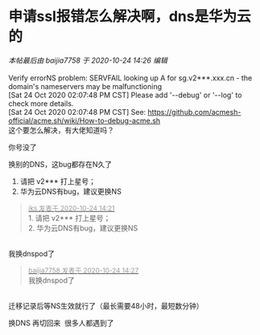 # 申请ssl报错怎么解决啊，dns是华为云的


<i class="pstatus"> 本帖最后由 baijia7758 于 2020-10-24 14:26 编辑 </i><br />
<br />
Verify error<img src="static/image/smiley/default/biggrin.gif" smilieid="3" border="0" alt="" />NS problem: SERVFAIL looking up A for sg.v2***.xxx.cn - the domain's nameservers may be malfunctioning<br />
[Sat 24 Oct 2020 02:07:48 PM CST] Please add '--debug' or '--log' to check more details.<br />
[Sat 24 Oct 2020 02:07:48 PM CST] See: https://github.com/acmesh-official/acme.sh/wiki/How-to-debug-acme.sh<br />
这个要怎么解决，有大佬知道吗？

你号没了

换别的DNS，这bug都存在N久了

1. 请把 v2*** 打上星号；<br />
2. 华为云DNS有bug，建议更换NS<img id="aimg_NIf94" onclick="zoom(this, this.src, 0, 0, 0)" class="zoom" src="https://cdn.jsdelivr.net/gh/hishis/forum-master/public/images/patch.gif" onmouseover="img_onmouseoverfunc(this)" onload="thumbImg(this)" border="0" alt="" />

<div class="quote"><blockquote><font size="2"><a href="https://www.hostloc.com/forum.php?mod=redirect&amp;goto=findpost&amp;pid=9345794&amp;ptid=757960" target="_blank"><font color="#999999">iks 发表于 2020-10-24 14:21</font></a></font><br />
1. 请把 v2*** 打上星号；<br />
2. 华为云DNS有bug，建议更换NS</blockquote></div><br />
我换dnspod了

<div class="quote"><blockquote><font size="2"><a href="https://www.hostloc.com/forum.php?mod=redirect&amp;goto=findpost&amp;pid=9345832&amp;ptid=757960" target="_blank"><font color="#999999">baijia7758 发表于 2020-10-24 14:27</font></a></font><br />
我换dnspod了</blockquote></div><br />
迁移记录后等NS生效就行了（最长需要48小时，最短数分钟）<img id="aimg_R6fA7" onclick="zoom(this, this.src, 0, 0, 0)" class="zoom" src="https://cdn.jsdelivr.net/gh/hishis/forum-master/public/images/patch.gif" onmouseover="img_onmouseoverfunc(this)" onload="thumbImg(this)" border="0" alt="" />

换DNS 再切回来&nbsp;&nbsp;很多人都遇到了
